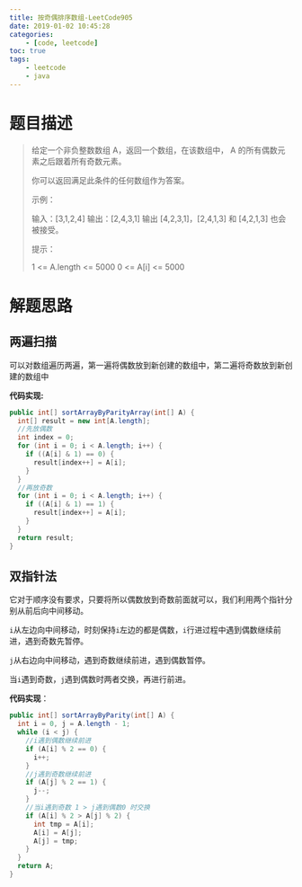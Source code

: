 ```yaml
---
title: 按奇偶排序数组-LeetCode905
date: 2019-01-02 10:45:28
categories: 
	- [code, leetcode]
toc: true
tags: 
	- leetcode
	- java
---
```


# 题目描述

> 给定一个非负整数数组 A，返回一个数组，在该数组中， A 的所有偶数元素之后跟着所有奇数元素。
>
> 你可以返回满足此条件的任何数组作为答案。
>
> 示例：
>
> 输入：[3,1,2,4]
> 输出：[2,4,3,1]
> 输出 [4,2,3,1]，[2,4,1,3] 和 [4,2,1,3] 也会被接受。
>
>
> 提示：
>
> 1 <= A.length <= 5000
> 0 <= A[i] <= 5000

<!--more-->

# 解题思路

## 两遍扫描

可以对数组遍历两遍，第一遍将偶数放到新创建的数组中，第二遍将奇数放到新创建的数组中

**代码实现:**

```java
public int[] sortArrayByParityArray(int[] A) {
  int[] result = new int[A.length];
  //先放偶数
  int index = 0;
  for (int i = 0; i < A.length; i++) {
    if ((A[i] & 1) == 0) {
      result[index++] = A[i];
    }
  }
  //再放奇数
  for (int i = 0; i < A.length; i++) {
    if ((A[i] & 1) == 1) {
      result[index++] = A[i];
    }
  }
  return result;
}
```

## 双指针法

它对于顺序没有要求，只要将所以偶数放到奇数前面就可以，我们利用两个指针分别从前后向中间移动。

`i`从左边向中间移动，时刻保持`i`左边的都是偶数，`i`行进过程中遇到偶数继续前进，遇到奇数先暂停。

`j`从右边向中间移动，遇到奇数继续前进，遇到偶数暂停。

当`i`遇到奇数，`j`遇到偶数时两者交换，再进行前进。

**代码实现**：

```java
public int[] sortArrayByParity(int[] A) {
  int i = 0, j = A.length - 1;
  while (i < j) {
    //i遇到偶数继续前进
    if (A[i] % 2 == 0) {
      i++;
    }
    //j遇到奇数继续前进
    if (A[j] % 2 == 1) {
      j--;
    }
    //当i遇到奇数 1 > j遇到偶数0 时交换
    if (A[i] % 2 > A[j] % 2) {
      int tmp = A[i];
      A[i] = A[j];
      A[j] = tmp;
    }
  }
  return A;
}
```

